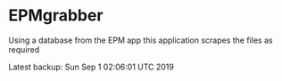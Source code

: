 # EPMgrabber
Using a database from the EPM app this application scrapes the files as required


Latest backup: Sun Sep 1 02:06:01 UTC 2019
